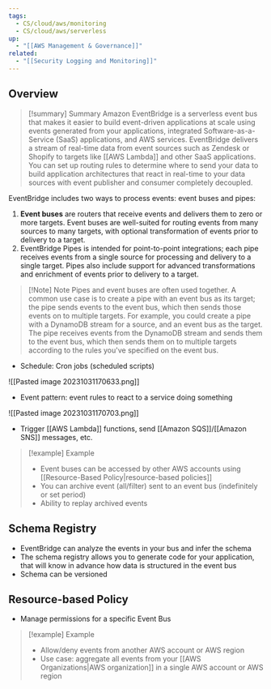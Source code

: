 ```yaml
---
tags:
  - CS/cloud/aws/monitoring
  - CS/cloud/aws/serverless
up:
  - "[[AWS Management & Governance]]"
related:
  - "[[Security Logging and Monitoring]]"
---
```

## Overview

>[!summary] Summary
>Amazon EventBridge is a serverless event bus that makes it easier to build event-driven applications at scale using events generated from your applications, integrated Software-as-a-Service (SaaS) applications, and AWS services. EventBridge delivers a stream of real-time data from event sources such as Zendesk or Shopify to targets like [[AWS Lambda]] and other SaaS applications. You can set up routing rules to determine where to send your data to build application architectures that react in real-time to your data sources with event publisher and consumer completely decoupled.

EventBridge includes two ways to process events: event buses and pipes:

1. **Event buses** are routers that receive events and delivers them to zero or more targets. Event buses are well-suited for routing events from many sources to many targets, with optional transformation of events prior to delivery to a target.
2. EventBridge Pipes is intended for point-to-point integrations; each pipe receives events from a single source for processing and delivery to a single target. Pipes also include support for advanced transformations and enrichment of events prior to delivery to a target.


> [!Note] Note
> Pipes and event buses are often used together. A common use case is to create a pipe with an event bus as its target; the pipe sends events to the event bus, which then sends those events on to multiple targets. For example, you could create a pipe with a DynamoDB stream for a source, and an event bus as the target. The pipe receives events from the DynamoDB stream and sends them to the event bus, which then sends them on to multiple targets according to the rules you've specified on the event bus.


- Schedule: Cron jobs (scheduled scripts)

![[Pasted image 20231031170633.png]]
- Event pattern: event rules to react to a service doing something

![[Pasted image 20231031170703.png]]
- Trigger [[AWS Lambda]] functions, send [[Amazon SQS]]/[[Amazon SNS]] messages, etc.

>[!example] Example
> - Event buses can be accessed by other AWS accounts using [[Resource-Based Policy|resource-based policies]]
> - You can archive event (all/filter) sent to an event bus (indefinitely or set period)
> - Ability to replay archived events

## Schema Registry

- EventBridge can analyze the events in your bus and infer the schema
- The schema registry allows you to generate code for your application, that will know in advance how data is structured in the event bus
- Schema can be versioned

## Resource-based Policy

- Manage permissions for a specific Event Bus

>[!example] Example
> - Allow/deny events from another AWS account or AWS region
> - Use case: aggregate all events from your [[AWS Organizations|AWS organization]] in a single AWS account or AWS region




